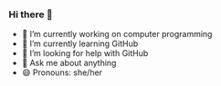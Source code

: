 ### Hi there 👋
- 🔭 I’m currently working on computer programming
- 🌱 I’m currently learning GitHub
- 🤔 I’m looking for help with GitHub
- 💬 Ask me about anything
- 😄 Pronouns: she/her

<!--
**mollywhiite/mollywhiite** is a ✨ _special_ ✨ repository because its `README.md` (this file) appears on your GitHub profile.

Here are some ideas to get you started:

- 🔭 I’m currently working on computer programming
- 🌱 I’m currently learning GitHub
- 👯 I’m looking to collaborate on ...
- 🤔 I’m looking for help with GitHub
- 💬 Ask me about anything
- 📫 How to reach me: ...
- 😄 Pronouns: she/her
- ⚡ Fun fact: ...
-->
